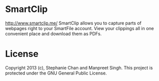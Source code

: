 SmartClip
=========
http://www.smartclip.me/
SmartClip allows you to capture parts of webpages right to your SmartFile account. View your clippings all in one convenient place and download them as PDFs.

License
========
Copyright 2013 (c), Stephanie Chan and Manpreet Singh. This project is protected under the GNU General Public License.
